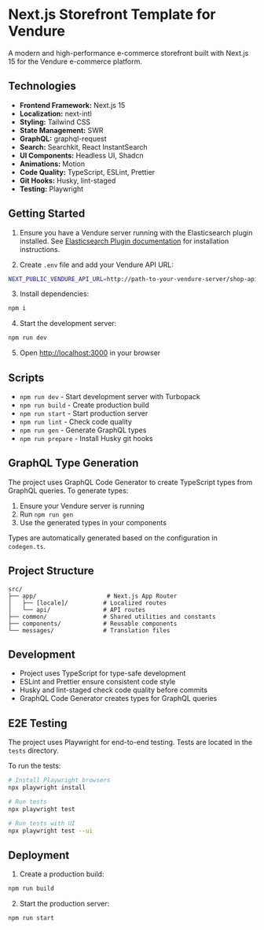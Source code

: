 # Next.js Storefront Template for Vendure

A modern and high-performance e-commerce storefront built with Next.js 15 for the Vendure e-commerce platform.

## Technologies

- **Frontend Framework:** Next.js 15
- **Localization:** next-intl
- **Styling:** Tailwind CSS
- **State Management:** SWR
- **GraphQL:** graphql-request
- **Search:** Searchkit, React InstantSearch
- **UI Components:** Headless UI, Shadcn
- **Animations:** Motion
- **Code Quality:** TypeScript, ESLint, Prettier
- **Git Hooks:** Husky, lint-staged
- **Testing:** Playwright

## Getting Started

1. Ensure you have a Vendure server running with the Elasticsearch plugin installed. See [Elasticsearch Plugin documentation](https://docs.vendure.io/reference/core-plugins/elasticsearch-plugin/) for installation instructions.

2. Create `.env` file and add your Vendure API URL:

```bash
NEXT_PUBLIC_VENDURE_API_URL=http://path-to-your-vendure-server/shop-api
```

3. Install dependencies:

```bash
npm i
```

4. Start the development server:

```bash
npm run dev
```

5. Open [http://localhost:3000](http://localhost:3000) in your browser

## Scripts

- `npm run dev` - Start development server with Turbopack
- `npm run build` - Create production build
- `npm run start` - Start production server
- `npm run lint` - Check code quality
- `npm run gen` - Generate GraphQL types
- `npm run prepare` - Install Husky git hooks

## GraphQL Type Generation

The project uses GraphQL Code Generator to create TypeScript types from GraphQL queries. To generate types:

1. Ensure your Vendure server is running
2. Run `npm run gen`
3. Use the generated types in your components

Types are automatically generated based on the configuration in `codegen.ts`.

## Project Structure

```
src/
├── app/                    # Next.js App Router
│   ├── [locale]/          # Localized routes
│   └── api/               # API routes
├── common/                # Shared utilities and constants
├── components/            # Reusable components
└── messages/              # Translation files
```

## Development

- Project uses TypeScript for type-safe development
- ESLint and Prettier ensure consistent code style
- Husky and lint-staged check code quality before commits
- GraphQL Code Generator creates types for GraphQL queries

## E2E Testing

The project uses Playwright for end-to-end testing. Tests are located in the `tests` directory.

To run the tests:

```bash
# Install Playwright browsers
npx playwright install

# Run tests
npx playwright test

# Run tests with UI
npx playwright test --ui
```

## Deployment

1. Create a production build:

```bash
npm run build
```

2. Start the production server:

```bash
npm run start
```
